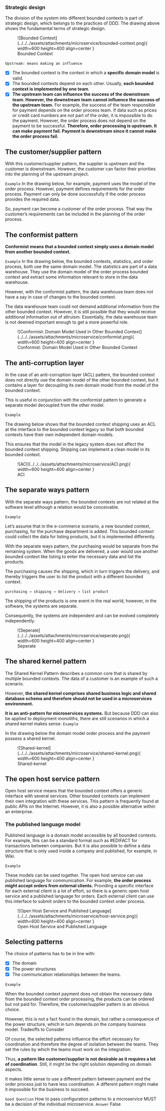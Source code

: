 
### Strategic design
The division of the system into different bounded contexts is part of strategic design, which belongs to the practices of DDD.
The drawing above shows the fundamental terms of strategic design.

<figure markdown>
![Bounded Context](../../../assets/attachments/microservice/bounded-context.png){ width=600 height=400 align=center }
<figcaption>Bounded Context</figcaption>
</figure>

`Upstream: means making an influence`

- [x] The bounded context is the context in which a **specific domain model** is valid.
- [x] The bounded contexts depend on each other. Usually, **each bounded context is implemented by one team**.
- [x] **The upstream team can influence the success of the downstream team. However, the downstream team cannot influence the success of the upstream team.**
    For example, the success of the team responsible for payment depends on the order process team.
    If data such as prices or credit card numbers are not part of the order, it is impossible to do the payment.
    However, the order process does not depend on the payment to be successful.
    **Therefore, order processing is upstream. It can make payment fail. Payment is downstream since it cannot make the order process fail.**

## The customer/supplier pattern

With this customer/supplier pattern, the supplier is upstream and the customer is downstream. However, the customer can factor their priorities into the planning of the upstream project.

`Example`
In the drawing below, for example, payment uses the model of the order process. However, payment defines requirements for the order process. Payment can only be done successfully if the order process provides the required data.

So, payment can become a customer of the order process. That way the customer’s requirements can be included in the planning of the order process.

## The conformist pattern

**Conformist means that a bounded context simply uses a domain model from another bounded context.**

`Example`
In the drawing below, the bounded contexts, statistics, and order process, both use the same domain model. The statistics are part of a data warehouse. They use the domain model of the order process bounded context and extract some information relevant to store in the data warehouse.

However, with the conformist pattern, the data warehouse team does not have a say in case of changes to the bounded context.

The data warehouse team could not demand additional information from the other bounded context. However, it is still possible that they would receive additional information out of altruism. Essentially, the data warehouse team is not deemed important enough to get a more powerful role.

<figure markdown>
![Conformist: Domain Model Used in Other Bounded Context](../../../assets/attachments/microservice/conformist.png){ width=600 height=400 align=center }
<figcaption>Conformist: Domain Model Used in Other Bounded Context</figcaption>
</figure>

## The anti-corruption layer
In the case of an anti-corruption layer (ACL) pattern, the bounded context does not directly use the domain model of the other bounded context, but it contains a layer for decoupling its own domain model from the model of the bounded context.

This is useful in conjunction with the conformist pattern to generate a separate model decoupled from the other model.

`Example`

The drawing below shows that the bounded context shipping uses an ACL at the interface to the bounded context legacy so that both bounded contexts have their own independent domain models.

This ensures that the model in the legacy system does not affect the bounded context shipping. Shipping can implement a clean model in its bounded context.

<figure markdown>
![ACl](../../../assets/attachments/microservice/ACl.png){ width=600 height=400 align=center }
<figcaption>ACl</figcaption>
</figure>

## The separate ways pattern
With the separate ways pattern, the bounded contexts are not related at the software level although a relation would be conceivable.

`Example`

Let’s assume that in the e-commerce scenario, a new bounded context, purchasing, for the purchase department is added. This bounded context could collect the data for listing products, but it is implemented differently.

With the separate ways pattern, the purchasing would be separate from the remaining system. When the goods are delivered, a user would use another bounded context like listing to enter the necessary data and list the products.

The purchasing causes the shipping, which in turn triggers the delivery, and thereby triggers the user to list the product with a different bounded context.

`purchasing → shipping → delivery → list product`

The shipping of the products is one event in the real world, however, in the software, the systems are separate.

Consequently, the systems are independent and can be evolved completely independently.

<figure markdown>
![Seperate](../../../assets/attachments/microservice/seperate.png){ width=600 height=400 align=center }
<figcaption>Seperate</figcaption>
</figure>

## The shared kernel pattern
The Shared Kernel Pattern describes a common core that is shared by multiple bounded contexts.
The data of a customer is an example of such a scenario.

However, **the shared kernel comprises shared business logic and shared database schema and therefore should not be used in a microservices environment.**

**It is an anti-pattern for microservices systems.** But because DDD can also be applied to deployment monoliths, there are still scenarios in which a shared kernel makes sense.
`Example`

In the drawing below the domain model order process and the payment possess a shared kernel.

<figure markdown>
![Shared-kernel](../../../assets/attachments/microservice/shared-kernel.png){ width=600 height=400 align=center }
<figcaption>Shared-kernel</figcaption>
</figure>

## The open host service pattern

Open host service means that the bounded context offers a generic interface with several services. Other bounded contexts can implement their own integration with these services. This pattern is frequently found at public APIs on the Internet. However, it is also a possible alternative within an enterprise.

### The published language model

Published language is a domain model accessible by all bounded contexts. For example, this can be a standard format such as #EDIFACT for transactions between companies. But it is also possible to define a data structure that is only used inside a company and published, for example, in Wiki.

`Example`

These models can be used together. The open host service can use published language for communication. For example, **the order process might accept orders from external clients.** Providing a specific interface for each external client is a lot of effort, so there is a generic open host service and a published language for orders. Each external client can use this interface to submit orders to the bounded context order process.

<figure markdown>
![Open Host Service and Published Language](../../../assets/attachments/microservice/host-service.png){ width=600 height=400 align=center }
<figcaption>Open Host Service and Published Language</figcaption>
</figure>

## Selecting patterns

The choice of patterns has to be in line with:

- [x] The domain
- [x] The power structures
- [x] The communication relationships between the teams.

`Example`

When the bounded context payment does not obtain the necessary data from the bounded context order processing, the products can be ordered but not paid for. Therefore, the customer/supplier pattern is an obvious choice.

However, this is not a fact found in the domain, but rather a consequence of the power structure, which in turn depends on the company business model.
Tradeoffs to Consider

Of course, the selected patterns influence the effort necessary for coordination and therefore the degree of isolation between the teams. They set the rules by which the teams must work on the integration.

Thus, **a pattern like customer/supplier is not desirable as it requires a lot of coordination**. Still, it might be the right solution depending on domain aspects.

It makes little sense to use a different pattern between payment and the order process just to have less coordination. A different pattern might make it impossible for the business to succeed.

`Good Question`
How to pass configuration patterns to a microservice MUST be a decision of the individual microservice.
`Answer`
False